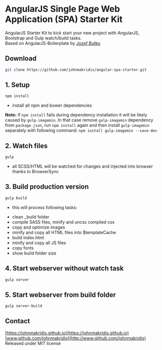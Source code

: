 # AngularJS Single Page Web Application (SPA) Starter Kit
AngularJS Starter Kit to kick start your new project with AngularJS, Bootstrap and Gulp watch/build tasks.<br>
Based on AngularJS-Boilerplate by [Jozef Butko](https://github.com/jbutko/AngularJS-Boilerplate)

## Download

```bash
git clone https://github.com/johnmakridis/angular-spa-starter.git
```

## 1. Setup
```bash
npm install
```
- install all npm and bower dependencies

**Note:** If `npm install` fails during dependency installation it will be likely caused by `gulp-imagemin`. In that case remove `gulp-imagemin` dependency from `package.json`, run `npm install` again and then install `gulp-imagemin` separately with following command: `npm install gulp-imagemin --save-dev`

## 2. Watch files
```bash
gulp
```
- all SCSS/HTML will be watched for changes and injected into browser thanks to BrowserSync

## 3. Build production version
```bash
gulp build
```
- this will process following tasks:
* clean _build folder
* compile SASS files, minify and uncss compiled css
* copy and optimize images
* minify and copy all HTML files into $templateCache
* build index.html
* minify and copy all JS files
* copy fonts
* show build folder size

## 4. Start webserver without watch task
```bash
gulp server
```

## 5. Start webserver from build folder
```bash
gulp server-build
```

## Contact
[https://johnmakridis.github.io](https://johnmakridis.github.io)<br>
[www.github.com/johnmakridis](http://www.github.com/johnmakridis)<br>
Released under MIT license
